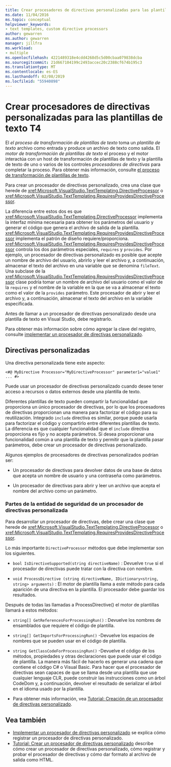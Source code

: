 ```yaml
---
title: Crear procesadores de directivas personalizadas para las plantillas de texto T4
ms.date: 11/04/2016
ms.topic: conceptual
helpviewer_keywords:
- text templates, custom directive processors
author: gewarren
ms.author: gewarren
manager: jillfra
ms.workload:
- multiple
ms.openlocfilehash: 4221489318e4cdd4268d5c5d00cbaa079838dcba
ms.sourcegitcommit: 21d667104199c2493accec20c2388cf674b195c3
ms.translationtype: MT
ms.contentlocale: es-ES
ms.lasthandoff: 02/08/2019
ms.locfileid: "55940898"
---
```

# <a name="creating-custom-t4-text-template-directive-processors"></a>Crear procesadores de directivas personalizadas para las plantillas de texto T4

El *el proceso de transformación de plantillas de texto* toma un *plantilla de texto* archivo como entrada y produce un archivo de texto como salida. El *motor de transformación de plantillas de texto* el proceso y el motor interactúa con un host de transformación de plantillas de texto y la plantilla de texto de uno o varios de los controles *procesadores de directivas* para completar la proceso. Para obtener más información, consulte [el proceso de transformación de plantillas de texto](../modeling/the-text-template-transformation-process.md).

Para crear un procesador de directivas personalizado, crea una clase que herede de <xref:Microsoft.VisualStudio.TextTemplating.DirectiveProcessor> o <xref:Microsoft.VisualStudio.TextTemplating.RequiresProvidesDirectiveProcessor>.

La diferencia entre estos dos es que <xref:Microsoft.VisualStudio.TextTemplating.DirectiveProcessor> implementa la interfaz mínima necesaria para obtener los parámetros del usuario y generar el código que genera el archivo de salida de la plantilla. <xref:Microsoft.VisualStudio.TextTemplating.RequiresProvidesDirectiveProcessor> implementa el patrón de diseño requiere/proporciona. <xref:Microsoft.VisualStudio.TextTemplating.RequiresProvidesDirectiveProcessor> controla los dos parámetros especiales, `requires` y `provides`.  Por ejemplo, un procesador de directivas personalizado es posible que acepte un nombre de archivo del usuario, abrirlo y leer el archivo y, a continuación, almacenar el texto del archivo en una variable que se denomina `fileText`. Una subclase de la <xref:Microsoft.VisualStudio.TextTemplating.RequiresProvidesDirectiveProcessor> clase podría tomar un nombre de archivo del usuario como el valor de la `requires` y el nombre de la variable en la que se va a almacenar el texto como el valor de la `provides` parámetro. Este procesador de abrir y leer el archivo y, a continuación, almacenar el texto del archivo en la variable especificada.

Antes de llamar a un procesador de directivas personalizado desde una plantilla de texto en Visual Studio, debe registrarlo.

Para obtener más información sobre cómo agregar la clave del registro, consulte [implementar un procesador de directivas personalizado](../modeling/deploying-a-custom-directive-processor.md).

## <a name="custom-directives"></a>Directivas personalizadas

Una directiva personalizada tiene este aspecto:

`<#@ MyDirective Processor="MyDirectiveProcessor" parameter1="value1" ... #>`

Puede usar un procesador de directivas personalizado cuando desee tener acceso a recursos o datos externos desde una plantilla de texto.

Diferentes plantillas de texto pueden compartir la funcionalidad que proporciona un único procesador de directivas, por lo que los procesadores de directivas proporcionan una manera para factorizar el código para su reutilización. Integrado `include` directiva es similar, porque puede usarla para factorizar el código y compartirlo entre diferentes plantillas de texto. La diferencia es que cualquier funcionalidad que el `include` directiva proporciona es fijo y no acepta parámetros. Si desea proporcionar una funcionalidad común a una plantilla de texto y permitir que la plantilla pasar parámetros, debe crear un procesador de directivas personalizado.

Algunos ejemplos de procesadores de directivas personalizados podrían ser:

-   Un procesador de directivas para devolver datos de una base de datos que acepta un nombre de usuario y una contraseña como parámetros.

-   Un procesador de directivas para abrir y leer un archivo que acepta el nombre del archivo como un parámetro.

### <a name="principal-parts-of-a-custom-directive-processor"></a>Partes de la entidad de seguridad de un procesador de directivas personalizada

Para desarrollar un procesador de directivas, debe crear una clase que herede de <xref:Microsoft.VisualStudio.TextTemplating.DirectiveProcessor> o <xref:Microsoft.VisualStudio.TextTemplating.RequiresProvidesDirectiveProcessor>.

Lo más importante `DirectiveProcessor` métodos que debe implementar son los siguientes.

-   `bool IsDirectiveSupported(string directiveName)` : Devuelve `true` si el procesador de directivas puede tratar con la directiva con nombre.

-   `void ProcessDirective (string directiveName, IDictionary<string, string> arguments)` : El motor de plantilla llama a este método para cada aparición de una directiva en la plantilla. El procesador debe guardar los resultados.

Después de todas las llamadas a ProcessDirective() el motor de plantillas llamará a estos métodos:

-   `string[] GetReferencesForProcessingRun()` : Devuelve los nombres de ensamblados que requiere el código de plantilla.

-   `string[] GetImportsForProcessingRun()` -Devuelve los espacios de nombres que se pueden usar en el código de plantilla.

-   `string GetClassCodeForProcessingRun()` -Devuelve el código de los métodos, propiedades y otras declaraciones que puede usar el código de plantilla. La manera más fácil de hacerlo es generar una cadena que contiene el código C# o Visual Basic. Para hacer que el procesador de directivas sean capaces de que se llama desde una plantilla que use cualquier lenguaje CLR, puede construir las instrucciones como un árbol CodeDom y, a continuación, devolver el resultado de serializar el árbol en el idioma usado por la plantilla.

-   Para obtener más información, vea [Tutorial: Creación de un procesador de directivas personalizado](../modeling/walkthrough-creating-a-custom-directive-processor.md).

## <a name="see-also"></a>Vea también

- [Implementar un procesador de directivas personalizado](../modeling/deploying-a-custom-directive-processor.md) se explica cómo registrar un procesador de directivas personalizado.
- [Tutorial: Crear un procesador de directivas personalizado](../modeling/walkthrough-creating-a-custom-directive-processor.md) describe cómo crear un procesador de directivas personalizado, cómo registrar y probar el procesador de directivas y cómo dar formato al archivo de salida como HTML.